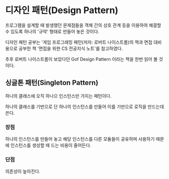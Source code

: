 # 디자인 패턴(Design Pattern)
프로그램을 설계할 때 발생했던 문제점들을 객체 간의 상호 관계 등을 이용하여 해결할 수 있도록 하나의 '규약' 형태로 만들어 놓은 것이다.

디자인 패턴 공부는 '게임 프로그래밍 패턴(저자: 로버트 나이스트롬)의 책과 면접 대비용으로 공부한 책 '면접을 위한 CS 전공지식 노트'를 참고하였다.

추후 로버트 나이스트롬이 보았다던 Gof Design Pattern 이라는 책을 한번 읽어 볼 것이다.

## 싱글톤 패턴(Singleton Pattern)
하나의 클래스에 오직 하나으 인스턴스만 가지는 패턴이다.

하나의 클래스를 기반으로 단 하나의 인스턴스를 만들어 이를 기반으로 로직을 만드는데 쓴다.

### 장점
하나의 인스턴스를 만들어 놓고 해당 인스턴스를 다른 모듈들이 공유하며 사용하기 때문에 인스턴스를 생성할 때 드는 비용이 줄어든다.

### 단점
의존성이 높아진다.
